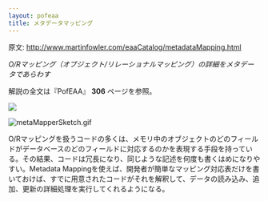 ```yaml
---
layout: pofeaa
title: メタデータマッピング
---
```


原文: http://www.martinfowler.com/eaaCatalog/metadataMapping.html

*O/Rマッピング（オブジェクト/リレーショナルマッピング）の詳細をメタデータであらわす*

解説の全文は『PofEAA』 **306** ページを参照。

![](http://www.martinfowler.com/eaaCatalog/metaMapperSketch.gif)

![metaMapperSketch.gif](http://www.martinfowler.com/eaaCatalog/metaMapperSketch.gif)

O/Rマッピングを扱うコードの多くは、メモリ中のオブジェクトのどのフィールドがデータベースのどのフィールドに対応するのかを表現する手段を持っている。その結果、コードは冗長になり、同じような記述を何度も書くはめになりやすい。Metadata
Mappingを使えば、開発者が簡単なマッピング対応表だけを書いておけば、すでに用意されたコードがそれを解釈して、データの読み込み、追加、更新の詳細処理を実行してくれるようになる。

